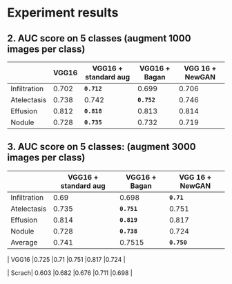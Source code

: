 

# Experiment results

<!-- ## 1. Accuracy on 5 classes
| Model | Accuracy |
|--|--|
| VGG16 | 0.452 |
| VGG16 + augment | 0.437 |
| VGG16 + BAGAN | 0.452 |
| VGG16 + NewGan v2 | 0.431 |
| VGG16 + NewGan v1 | 0.416 | -->

  
## 2. AUC score on 5 classes (augment 1000 images per class)

| | VGG16 | VGG16 + standard aug | VGG16 + Bagan | VGG 16 + NewGAN |
|--|--|--|--|--|
|Infiltration| 0.702 | **`0.712`** | 0.699 | 0.706 |
|Atelectasis| 0.738 | 0.742| **`0.752`** | 0.746 |
|Effusion| 0.812 | **`0.818`** | 0.813 |0.814 |
|Nodule| 0.728 |**`0.735`**| 0.732 |0.719 |


## 3. AUC score on 5 classes: (augment 3000 images per class)

| | VGG16 + standard aug | VGG16 + Bagan | VGG 16 + NewGAN |
|--|--|--|--|
|Infiltration| 0.69  | 0.698 | **`0.71`** |
|Atelectasis| 0.735 | **`0.751`** | 0.751 |
|Effusion| 0.814 | **`0.819`** | 0.817|
|Nodule| 0.728 | **`0.738`** | 0.724 |
|Average| 0.741 | 0.7515 | **`0.750`** |


| VGG16 |0.725 |0.71 |0.751 |0.817 |0.724 |


| Scrach| 0.603 |0.682 |0.676 |0.711 |0.698 |
